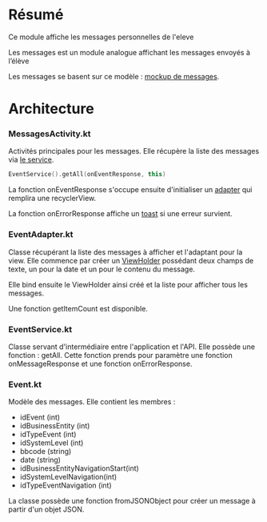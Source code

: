 <h1>Résumé</h1>
Ce module affiche les messages personnelles de l'eleve 

Les messages est un module analogue affichant les messages envoyés à l’élève

Les messages se basent sur ce modèle : [mockup de messages](https://zpl.io/V15vBmX).
<h1>Architecture</h1>
<h3>MessagesActivity.kt</h3>

Activités principales pour les messages.
Elle récupère la liste des messages via [le service](#eventService).

```kotlin
EventService().getAll(onEventResponse, this)
```

La fonction onEventResponse s'occupe ensuite d'initialiser un [adapter](#eventAdapter) qui remplira une recyclerView.

La fonction onErrorResponse affiche un [toast](https://developer.android.com/guide/topics/ui/notifiers/toasts) si une erreur survient.

<h3><a name="messageAdapter">EventAdapter.kt</a></h3>

Classe récupérant la liste des messages à afficher et l'adaptant pour la view. Elle commence par créer un [ViewHolder](https://developer.android.com/reference/kotlin/androidx/recyclerview/widget/RecyclerView.ViewHolder) possédant deux champs de texte, un pour la date et un pour le contenu du message.

Elle bind ensuite le ViewHolder ainsi créé et la liste pour afficher tous les messages.

Une fonction getItemCount est disponible. 
<h3><a name="eventService">EventService.kt</a></h3>

Classe servant d'intermédiaire entre l'application et l'API. Elle possède une fonction : getAll. Cette fonction prends pour paramètre une fonction onMessageResponse et une fonction onErrorResponse.

<h3>Event.kt</h3>

Modèle des messages. Elle contient les membres :
- idEvent (int)
- idBusinessEntity (int)
- idTypeEvent (int)
- idSystemLevel (int)
- bbcode (string)
- date (string)
- idBusinessEntityNavigationStart(int)
- idSystemLevelNavigation(int)
- idTypeEventNavigation (int)

La classe possède une fonction fromJSONObject pour créer un message à partir d'un objet JSON.
